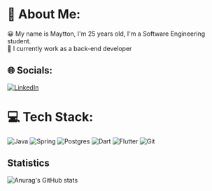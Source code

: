 # 💫 About Me:
😀 My name is Maytton, I'm 25 years old, I'm a Software Engineering student.<br>🔭 I currently work as a back-end developer<br>


## 🌐 Socials:
[![LinkedIn](https://img.shields.io/badge/LinkedIn-%230077B5.svg?logo=linkedin&logoColor=white)](https://linkedin.com/in/maytton) 

# 💻 Tech Stack:
![Java](https://img.shields.io/badge/java-%23ED8B00.svg?style=for-the-badge&logo=openjdk&logoColor=white) ![Spring](https://img.shields.io/badge/spring-%236DB33F.svg?style=for-the-badge&logo=spring&logoColor=white) ![Postgres](https://img.shields.io/badge/postgres-%23316192.svg?style=for-the-badge&logo=postgresql&logoColor=white) ![Dart](https://img.shields.io/badge/Dart-0175C2?style=for-the-badge&logo=dart&logoColor=white) ![Flutter](https://img.shields.io/badge/Flutter-02569B?style=for-the-badge&logo=flutter&logoColor=white) 	![Git](https://img.shields.io/badge/GIT-E44C30?style=for-the-badge&logo=git&logoColor=white)

## Statistics

![Anurag's GitHub stats](https://github-readme-stats.vercel.app/api?username=maytton&show_icons=true&theme=radical)







<!-- Proudly created with GPRM ( https://gprm.itsvg.in ) -->
